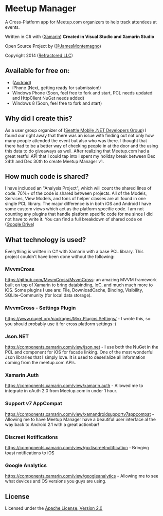 Meetup Manager
===========

A Cross-Platform app for Meetup.com organizers to help track attendees at events.

Written in C# with ([Xamarin](http://www.xamarin.com))  **Created in Visual Studio and Xamarin Studio**

Open Source Project by ([@JamesMontemagno](http://www.twitter.com/jamesmontemagno)) 

Copyright 2014 ([Refractored LLC](http://www.refractored.com))

## Available for free on:
* ([Android](https://play.google.com/store/apps/details?id=com.refractored.meetupmanager))
* iPhone (Next, getting ready for submission!)
* Windows Phone (Soon, feel free to fork and start, PCL needs updated and HttpClient NuGet needs added)
* Windows 8 (Soon, feel free to fork and start)


## Why did I create this?
As a user group organizer of ([Seattle Mobile .NET Developers Group](http://www.meetup.com/SeattleMobileDevelopers/)) I found our right away that there was an issue with finding out not only how many people attended the event but also who was there. I thought that there had to be a better way of checking people in at the door and the using this data to do giveaways as well. After realizing that Meetup.com had a great restful API that I could tap into I spent my holiday break between Dec 24th and Dec 30th to create Meetup Manager v1.

## How much code is shared?
I have included an "Analysis Project", which will count the shared lines of code. 70%+ of the code is shared between projects. All of the Models, Services, View Models, and tons of helper classes are all found in one single PCL library. The major difference is in both iOS and Android I have some custom views which act as the platform specific code. I am not counting any plugins that handle platform specific code for me since I did not have to write it.  You can find a full breakdown of shared code on ([Google Drive](https://docs.google.com/spreadsheet/ccc?key=0Aj1h7Abl0UIAdExNdHdSb093RDBnSkZ0SWZLSld1MEE&usp=sharing))

## What technology is used?
Everything is written in C# with Xamarin with a base PCL library. This project couldn't have been done without the following:

### MvvmCross 
https://github.com/MvvmCross/MvvmCross: an amazing MVVM framework built on top of Xamarin to bring databinding, IoC, and much much more to iOS. Some plugins I use are: File, DownloadCache, Binding, Visibility, SQLite-Community (for local data storage).

### MvvmCross - Settings Plugin
https://www.nuget.org/packages/Mvx.Plugins.Settings/ - I wrote this, so you should probably use it for cross platform settings :)

### Json.NET
https://components.xamarin.com/view/json.net - I use both the NuGet in the PCL and component for iOS for facade linking. One of the most wonderful Json libraries that I simply love. It is used to deserialize all information coming from the meetup.com APIs.

### Xamarin.Auth
https://components.xamarin.com/view/xamarin.auth - Allowed me to integrate in oAuth 2.0 from Meetup.com in under 1 hour. 

### Support v7 AppCompat
https://components.xamarin.com/view/xamandroidsupportv7appcompat - Allowing me to have Meetup Manager have a beautiful user interface al the way back to Android 2.1 with a great actionbar!

### Discreet Notifications
https://components.xamarin.com/view/gcdiscreetnotification - Bringing toast notifications to iOS

### Google Analytics
https://components.xamarin.com/view/googleanalytics - Allowing me to see what devices and OS versions you guys are using.


## License
Licensed under the [Apache License, Version 2.0](http://www.apache.org/licenses/LICENSE-2.0.html)
